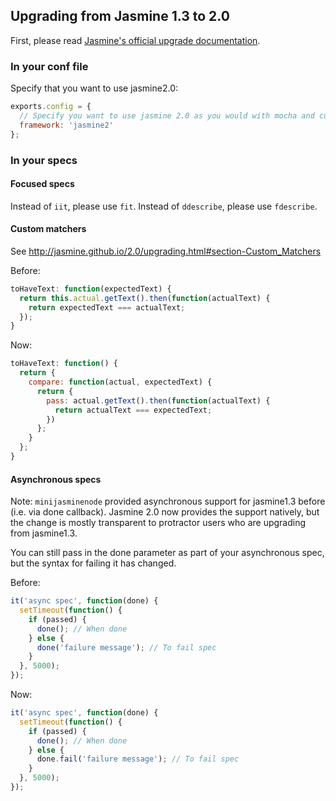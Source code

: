 ## Upgrading from Jasmine 1.3 to 2.0

First, please read [Jasmine's official upgrade documentation](http://jasmine.github.io/2.0/upgrading.html).

### In your conf file

Specify that you want to use jasmine2.0:

```javascript
exports.config = {
  // Specify you want to use jasmine 2.0 as you would with mocha and cucumber.
  framework: 'jasmine2'
};

```

### In your specs

#### Focused specs

Instead of `iit`, please use `fit`. Instead of `ddescribe`, please use `fdescribe`.

#### Custom matchers

See http://jasmine.github.io/2.0/upgrading.html#section-Custom_Matchers

Before:
```javascript
toHaveText: function(expectedText) {
  return this.actual.getText().then(function(actualText) {
    return expectedText === actualText;
  });
}
```

Now:
```javascript
toHaveText: function() {
  return {
    compare: function(actual, expectedText) {
      return {
        pass: actual.getText().then(function(actualText) {
          return actualText === expectedText;
        })
      };
    }
  };
}
```

#### Asynchronous specs

Note: `minijasminenode` provided asynchronous support for jasmine1.3 before (i.e. via done callback). Jasmine 2.0 now provides the support natively, but the change is mostly transparent to protractor users who are upgrading from jasmine1.3.

You can still pass in the done parameter as part of your asynchronous spec, but the syntax for failing it has changed.

Before:
```javascript
it('async spec', function(done) {
  setTimeout(function() {
    if (passed) {
      done(); // When done
    } else {
      done('failure message'); // To fail spec
    }
  }, 5000);
});
```

Now:
```javascript
it('async spec', function(done) {
  setTimeout(function() {
    if (passed) {
      done(); // When done
    } else {
      done.fail('failure message'); // To fail spec
    }
  }, 5000);
});
```
